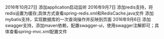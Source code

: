 2016年10月27日
    添加application启动监听
2016年9月7日
    添加redis支持，将redis设置为缓存;具体方式查看spring-redis.xml和RedisCache.java文件
    添加mybatis支持，实现数据库的一次查询操作并反映到页面
2016年9月6日
    添加swagger支持，添加maven依赖，配置swagger-ui，使用swagger注解即可；具体查看spring-mvc.xml配置文件

